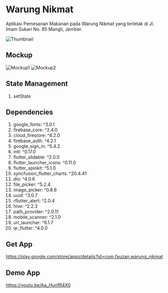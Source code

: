 # Warung Nikmat

Aplikasi Pemesanan Makanan pada Warung Nikmat yang terletak di Jl. Imam Sukari No. 85 Mangli, Jember.

![Thumbnail](https://user-images.githubusercontent.com/74108522/212615169-f39b84f0-0bdd-4535-9e05-d3fdefd71cb1.png)

## Mockup

![Mockup1](https://user-images.githubusercontent.com/74108522/212616326-9e8aed8d-b757-4252-bed1-42e7af76021c.png)
![Mockup2](https://user-images.githubusercontent.com/74108522/212616348-79e5149f-f73e-456d-a3b1-3c282fe95bd6.png)

## State Management

1. setState

## Dependencies

1.	google_fonts: ^3.0.1
2.	firebase_core: ^2.4.0
3.	cloud_firestore: ^4.2.0
4.	firebase_auth: ^4.2.1
5.	google_sign_in: ^5.4.2
6.	intl: ^0.17.0
7.	flutter_slidable: ^2.0.0
8.	flutter_launcher_icons: ^0.11.0
9.	flutter_spinkit: ^5.1.0
10.	syncfusion_flutter_charts: ^20.4.41
11.	dio: ^4.0.6
12.	file_picker: ^5.2.4
13.	image_picker: ^0.8.6
14.	uuid: ^3.0.7
15.	rflutter_alert: ^2.0.4
16.	hive: ^2.2.3
17.	path_provider: ^2.0.11
18.	mobile_scanner: ^2.1.0
19.	url_launcher: ^6.1.7
20.	qr_flutter: ^4.0.0

## Get App

https://play.google.com/store/apps/details?id=com.fauzan.warung_nikmat

## Demo App

https://youtu.be/Aa_HunfR4X0
